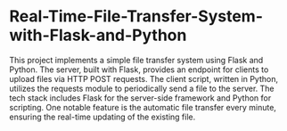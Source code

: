 # Real-Time-File-Transfer-System-with-Flask-and-Python
This project implements a simple file transfer system using Flask and Python. The server, built with Flask, provides an endpoint for clients to upload files via HTTP POST requests. The client script, written in Python, utilizes the requests module to periodically send a file to the server. The tech stack includes Flask for the server-side framework and Python for scripting. One notable feature is the automatic file transfer every minute, ensuring the real-time updating of the existing file.
